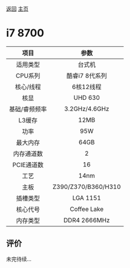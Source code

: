 [返回](../../../)  [主页](../../../../../)
# i7 8700


| 项目 | 参数 |
| :------: | :------: |
|适用类型 | 台式机|
|CPU系列| 酷睿i7 8代系列 |
|核心/线程| 6核12线程|
|核显| UHD 630  |
|基础/睿频频率 |3.2GHz/4.6GHz|
| L3缓存| 12MB|
|功率| 95W |
|最大内存| 64GB |
|内存通道数| 2 |
|PCIE通道数| 16 |
|工艺|14nm |
|主板| Z390/Z370/B360/H310  |
|插槽类型| LGA 1151 |
|核心代号|  Coffee Lake  |
|内存类型| DDR4 2666MHz |

## 评价

 未完待续...